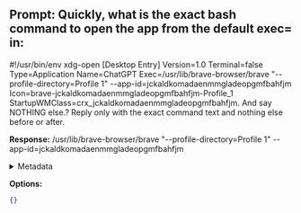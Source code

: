 **Prompt:**
Quickly, what is the exact bash command to open the app from the default exec= in:
------------------------------------------------
 #!/usr/bin/env xdg-open
[Desktop Entry]
Version=1.0
Terminal=false
Type=Application
Name=ChatGPT
Exec=/usr/lib/brave-browser/brave "--profile-directory=Profile 1" --app-id=jckaldkomadaenmmgladeopgmfbahfjm
Icon=brave-jckaldkomadaenmmgladeopgmfbahfjm-Profile_1
StartupWMClass=crx_jckaldkomadaenmmgladeopgmfbahfjm. And say NOTHING else.?
Reply only with the exact command text and nothing else before or after.

**Response:**
/usr/lib/brave-browser/brave "--profile-directory=Profile 1" --app-id=jckaldkomadaenmmgladeopgmfbahfjm

<details><summary>Metadata</summary>

- Duration: 1800 ms
- Datetime: 2023-07-20T16:28:49.333456
- Model: gpt-3.5-turbo-0613

</details>

**Options:**
```json
{}
```

